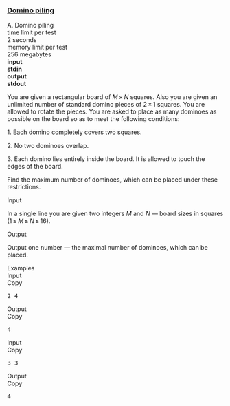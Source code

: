 <h3><a href="https://codeforces.com/contest/50/problem/A" target="_blank" rel="noopener noreferrer">Domino piling</a></h3>
<div class="header"><div class="title">A. Domino piling</div><div class="time-limit"><div class="property-title">time limit per test</div>2 seconds</div><div class="memory-limit"><div class="property-title">memory limit per test</div>256 megabytes</div><div class="input-file input-standard" style="font-weight: bold"><div class="property-title">input</div>stdin</div><div class="output-file output-standard" style="font-weight: bold"><div class="property-title">output</div>stdout</div></div><div><p>You are given a rectangular board of <span class="tex-span"><i>M</i> × <i>N</i></span> squares. Also you are given an unlimited number of standard domino pieces of <span class="tex-span">2 × 1</span> squares. You are allowed to rotate the pieces. You are asked to place as many dominoes as possible on the board so as to meet the following conditions:</p><p>1. Each domino completely covers two squares.</p><p>2. No two dominoes overlap.</p><p>3. Each domino lies entirely inside the board. It is allowed to touch the edges of the board.</p><p>Find the maximum number of dominoes, which can be placed under these restrictions.</p></div><div class="input-specification"><div class="section-title">Input</div><p>In a single line you are given two integers <span class="tex-span"><i>M</i></span> and <span class="tex-span"><i>N</i></span> — board sizes in squares (<span class="tex-span">1 ≤ <i>M</i> ≤ <i>N</i> ≤ 16</span>).</p></div><div class="output-specification"><div class="section-title">Output</div><p>Output one number — the maximal number of dominoes, which can be placed.</p></div><div class="sample-tests"><div class="section-title">Examples</div><div class="sample-test"><div class="input"><div class="title">Input<div title="Copy" data-clipboard-target="#id009264112667829656" id="id006575103719089146" class="input-output-copier">Copy</div></div><pre id="id009264112667829656">2 4<br></pre></div><div class="output"><div class="title">Output<div title="Copy" data-clipboard-target="#id00966938221337284" id="id006487382621421659" class="input-output-copier">Copy</div></div><pre id="id00966938221337284">4<br></pre></div><div class="input"><div class="title">Input<div title="Copy" data-clipboard-target="#id007837756393698445" id="id0021175424406011056" class="input-output-copier">Copy</div></div><pre id="id007837756393698445">3 3<br></pre></div><div class="output"><div class="title">Output<div title="Copy" data-clipboard-target="#id00012239931941360527" id="id005897191333941586" class="input-output-copier">Copy</div></div><pre id="id00012239931941360527">4<br></pre></div></div></div>